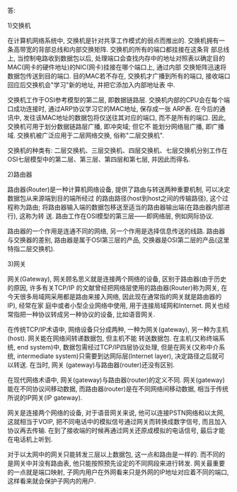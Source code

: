 答:

1)交换机

在计算机网络系统中, 交换机是针对共享工作模式的弱点而推出的. 交换机拥有一条高带宽的背部总线和内部交换矩阵. 交换机的所有的端口都挂接在这条背 部总线上, 当控制电路收到数据包以后, 处理端口会查找内存中的地址对照表以确定目的MAC(网卡的硬件地址)的NIC(网卡)挂接在哪个端口上, 通过内部 交换矩阵迅速将数据包传送到目的端口. 目的MAC若不存在, 交换机才广播到所有的端口, 接收端口回应后交换机会"学习"新的地址, 并把它添加入内部地址表 中. 

交换机工作于OSI参考模型的第二层, 即数据链路层. 交换机内部的CPU会在每个端口成功连接时, 通过ARP协议学习它的MAC地址, 保存成一张 ARP表. 在今后的通讯中, 发往该MAC地址的数据包将仅送往其对应的端口, 而不是所有的端口. 因此, 交换机可用于划分数据链路层广播, 即冲突域; 但它不 能划分网络层广播, 即广播域. 
交换机被广泛应用于二层网络交换, 俗称"二层交换机". 

交换机的种类有: 二层交换机、三层交换机、四层交换机、七层交换机分别工作在OSI七层模型中的第二层、第三层、第四层和第七层, 并因此而得名. 

2)路由器

路由器(Router)是一种计算机网络设备, 提供了路由与转送两种重要机制, 可以决定数据包从来源端到目的端所经过 的路由路径(host到host之间的传输路径), 这个过程称为路由; 将路由器输入端的数据包移送至适当的路由器输出端(在路由器内部进行), 这称为转 送. 路由工作在OSI模型的第三层——即网络层, 例如网际协议. 

路由器的一个作用是连通不同的网络, 另一个作用是选择信息传送的线路.  路由器与交换器的差别, 路由器是属于OSI第三层的产品, 交换器是OSI第二层的产品(这里特指二层交换机). 

3)网关

网关(Gateway), 网关顾名思义就是连接两个网络的设备, 区别于路由器(由于历史的原因, 许多有关TCP/IP 的文献曾经把网络层使用的路由器(Router)称为网关, 在今天很多局域网采用都是路由来接入网络, 因此现在通常指的网关就是路由器的IP), 经常在家 庭中或者小型企业网络中使用, 用于连接局域网和Internet.  网关也经常指把一种协议转成另一种协议的设备, 比如语音网关. 

在传统TCP/IP术语中, 网络设备只分成两种, 一种为网关(gateway), 另一种为主机(host). 网关能在网络间转递数据包, 但主机不能 转送数据包. 在主机(又称终端系统, end system)中, 数据包需经过TCP/IP四层协议处理, 但是在网关(又称中介系 统, intermediate system)只需要到达网际层(Internet layer), 决定路径之后就可以转送. 在当时, 网关 (gateway)与路由器(router)还没有区别. 

在现代网络术语中, 网关(gateway)与路由器(router)的定义不同. 网关(gateway)能在不同协议间移动数据, 而路由器(router)是在不同网络间移动数据, 相当于传统所说的IP网关(IP gateway). 

网关是连接两个网络的设备, 对于语音网关来说, 他可以连接PSTN网络和以太网, 这就相当于VOIP, 把不同电话中的模拟信号通过网关而转换成数字信号, 而且加入协议再去传输. 在到了接收端的时候再通过网关还原成模拟的电话信号, 最后才能在电话机上听到. 

对于以太网中的网关只能转发三层以上数据包, 这一点和路由是一样的. 而不同的是网关中并没有路由表, 他只能按照预先设定的不同网段来进行转发. 网关最重要的一点就是端口映射, 子网内用户在外网看来只是外网的IP地址对应着不同的端口, 这样看来就会保护子网内的用户. 